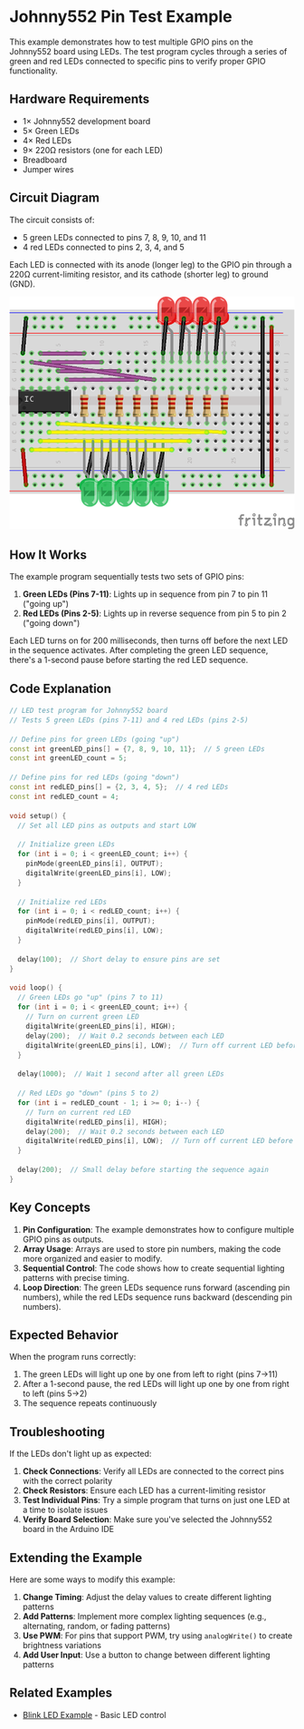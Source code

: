 # Johnny552 Pin Test Example

This example demonstrates how to test multiple GPIO pins on the Johnny552 board using LEDs. The test program cycles through a series of green and red LEDs connected to specific pins to verify proper GPIO functionality.

## Hardware Requirements

- 1× Johnny552 development board
- 5× Green LEDs
- 4× Red LEDs
- 9× 220Ω resistors (one for each LED)
- Breadboard
- Jumper wires

## Circuit Diagram

The circuit consists of:

- 5 green LEDs connected to pins 7, 8, 9, 10, and 11
- 4 red LEDs connected to pins 2, 3, 4, and 5

Each LED is connected with its anode (longer leg) to the GPIO pin through a 220Ω current-limiting resistor, and its cathode (shorter leg) to ground (GND).

![Pin Test Circuit Diagram](pin_test_bb.png)

## How It Works

The example program sequentially tests two sets of GPIO pins:

1. **Green LEDs (Pins 7-11)**: Lights up in sequence from pin 7 to pin 11 ("going up")
2. **Red LEDs (Pins 2-5)**: Lights up in reverse sequence from pin 5 to pin 2 ("going down")

Each LED turns on for 200 milliseconds, then turns off before the next LED in the sequence activates. After completing the green LED sequence, there's a 1-second pause before starting the red LED sequence.

## Code Explanation

```cpp
// LED test program for Johnny552 board
// Tests 5 green LEDs (pins 7-11) and 4 red LEDs (pins 2-5)

// Define pins for green LEDs (going "up")
const int greenLED_pins[] = {7, 8, 9, 10, 11};  // 5 green LEDs
const int greenLED_count = 5;

// Define pins for red LEDs (going "down")
const int redLED_pins[] = {2, 3, 4, 5};  // 4 red LEDs
const int redLED_count = 4;

void setup() {
  // Set all LED pins as outputs and start LOW
  
  // Initialize green LEDs
  for (int i = 0; i < greenLED_count; i++) {
    pinMode(greenLED_pins[i], OUTPUT);
    digitalWrite(greenLED_pins[i], LOW);
  }
  
  // Initialize red LEDs
  for (int i = 0; i < redLED_count; i++) {
    pinMode(redLED_pins[i], OUTPUT);
    digitalWrite(redLED_pins[i], LOW);
  }
  
  delay(100);  // Short delay to ensure pins are set
}

void loop() {
  // Green LEDs go "up" (pins 7 to 11)
  for (int i = 0; i < greenLED_count; i++) {
    // Turn on current green LED
    digitalWrite(greenLED_pins[i], HIGH);
    delay(200);  // Wait 0.2 seconds between each LED
    digitalWrite(greenLED_pins[i], LOW);  // Turn off current LED before moving to next
  }
  
  delay(1000);  // Wait 1 second after all green LEDs
  
  // Red LEDs go "down" (pins 5 to 2)
  for (int i = redLED_count - 1; i >= 0; i--) {
    // Turn on current red LED
    digitalWrite(redLED_pins[i], HIGH);
    delay(200);  // Wait 0.2 seconds between each LED
    digitalWrite(redLED_pins[i], LOW);  // Turn off current LED before moving to next
  }
  
  delay(200);  // Small delay before starting the sequence again
}
```

## Key Concepts

1. **Pin Configuration**: The example demonstrates how to configure multiple GPIO pins as outputs.
2. **Array Usage**: Arrays are used to store pin numbers, making the code more organized and easier to modify.
3. **Sequential Control**: The code shows how to create sequential lighting patterns with precise timing.
4. **Loop Direction**: The green LEDs sequence runs forward (ascending pin numbers), while the red LEDs sequence runs backward (descending pin numbers).

## Expected Behavior

When the program runs correctly:

1. The green LEDs will light up one by one from left to right (pins 7→11)
2. After a 1-second pause, the red LEDs will light up one by one from right to left (pins 5→2)
3. The sequence repeats continuously

## Troubleshooting

If the LEDs don't light up as expected:

1. **Check Connections**: Verify all LEDs are connected to the correct pins with the correct polarity
2. **Check Resistors**: Ensure each LED has a current-limiting resistor
3. **Test Individual Pins**: Try a simple program that turns on just one LED at a time to isolate issues
4. **Verify Board Selection**: Make sure you've selected the Johnny552 board in the Arduino IDE

## Extending the Example

Here are some ways to modify this example:

1. **Change Timing**: Adjust the delay values to create different lighting patterns
2. **Add Patterns**: Implement more complex lighting sequences (e.g., alternating, random, or fading patterns)
3. **Use PWM**: For pins that support PWM, try using `analogWrite()` to create brightness variations
4. **Add User Input**: Use a button to change between different lighting patterns

## Related Examples

- [Blink LED Example](Blink_LED_Example.md) - Basic LED control
